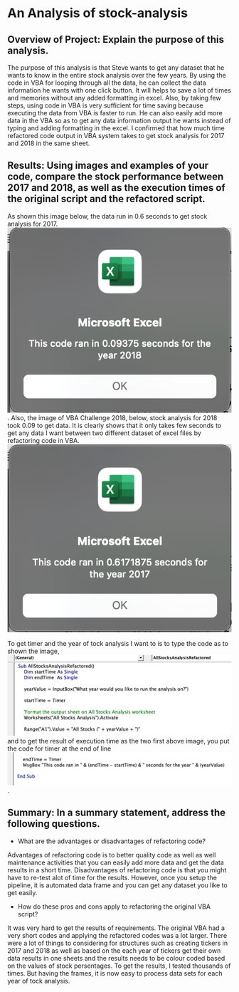 # An Analysis of stock-analysis
## Overview of Project: Explain the purpose of this analysis.
The purpose of this analysis is that Steve wants to get any dataset that he wants to know in the entire stock analysis over the few years. By using the code in VBA for looping through all the data, he can collect the data information he wants with one click button. It will helps to save a lot of times and memories without any added formatting in excel. Also, by taking few steps, using code in VBA is very sufficient for time saving because executing the data from VBA is faster to run. He can also easily add more data in the VBA so as to get any data information output he wants instead of typing and adding formatting in the excel. I confirmed that how much time refactored code output in VBA system takes to get stock analysis for 2017 and 2018 in the same sheet.

## Results: Using images and examples of your code, compare the stock performance between 2017 and 2018, as well as the execution times of the original script and the refactored script.

As shown this image below, the data run in 0.6 seconds to get stock analysis for 2017.
![VBA_Challenge_2017](https://github.com/msjj622/Stock-analysis/blob/main/VBA_Challenge_2017.png). 
Also, the image of VBA Challenge 2018, below, stock analysis for 2018 took 0.09 to get data. It is clearly shows that it only  takes few seconds to get any data I want between two different dataset of excel files by refactoring code in VBA.
![VBA_Challenge_2018](https://github.com/msjj622/Stock-analysis/blob/main/VBA_Challenge_2018.png)

To get timer and the year of tock analysis I want to is to type the code as to shown the image, ![Run_time](https://github.com/msjj622/Stock-analysis/blob/main/Run_Time.png) and to get the result of execution time as the two first above image, you put the code for timer at the end of line ![Timer](https://github.com/msjj622/Stock-analysis/blob/main/Timer.png).


## Summary: In a summary statement, address the following questions.
- What are the advantages or disadvantages of refactoring code? 

Advantages of refactoring code is to better quality code as well as well maintenance activities that you can easily add more data and get the data results in a short time. Disadvantages of refactoring code is that you might have to re-test alot of time for the results. However, once you setup the pipeline, it is automated data frame and you can get any dataset you like to get easily.

- How do these pros and cons apply to refactoring the original VBA script?

It was very hard to get the results of requirements. The original VBA had a very short codes and applying the refactored codes was a lot larger. There were a lot of things to considering for structures such as creating tickers in 2017 and 2018 as well as based on the each year of tickers get their own data results in one sheets and the results needs to be colour coded based on the values of stock persentages. To get the results, I tested thousands of times. But having the frames, it is now easy to process data sets for each year of tock analysis.


